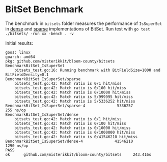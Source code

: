 # BitSet Benchmark

The benchmark in `bitsets` folder measures the performance of `IsSuperSet` in
[dense][1] and [sparse][2] implementations of BitSet. Run test with `go test ./bitsets/ -run xx -bench . -v`

[1]: https://github.com/willf/bitset
[2]: https://github.com/js-ojus/sparsebitset

Initial results:

```
goos: linux
goarch: amd64
pkg: github.com/misterikkit/bloom-county/bitsets
BenchmarkBitSet_IsSuperSet
    bitsets_test.go:16: Running benchmark with BitFieldSize=1000 and BitFieldDensity=0.1
BenchmarkBitSet_IsSuperSet/sparse
    bitsets_test.go:42: Match ratio is 0/1 hit/miss
    bitsets_test.go:42: Match ratio is 0/100 hit/miss
    bitsets_test.go:42: Match ratio is 0/10000 hit/miss
    bitsets_test.go:42: Match ratio is 5/999995 hit/miss
    bitsets_test.go:42: Match ratio is 5/5336252 hit/miss
BenchmarkBitSet_IsSuperSet/sparse-4              5336257               255 ns/op
BenchmarkBitSet_IsSuperSet/dense
    bitsets_test.go:42: Match ratio is 0/1 hit/miss
    bitsets_test.go:42: Match ratio is 0/100 hit/miss
    bitsets_test.go:42: Match ratio is 0/10000 hit/miss
    bitsets_test.go:42: Match ratio is 0/1000000 hit/miss
    bitsets_test.go:42: Match ratio is 0/41546210 hit/miss
BenchmarkBitSet_IsSuperSet/dense-4              41546210              1290 ns/op
PASS
ok      github.com/misterikkit/bloom-county/bitsets     243.416s
```
